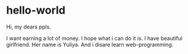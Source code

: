 # hello-world

Hi, my dears ppls.

I want earning a lot of money. I hope what i can do it is. I have beautiful  girlfriend. Her name is Yuliya.
And i disare learn web-programming. 
